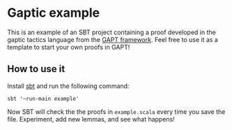 # Gaptic example

This is an example of an SBT project containing a proof developed in the gaptic
tactics language from the [GAPT framework](https://github.com/gapt/gapt).  Feel
free to use it as a template to start your own proofs in GAPT!

## How to use it

Install [sbt](https://www.scala-sbt.org/) and run the following command:
```
sbt '~run-main example'
```

Now SBT will check the the proofs in `example.scala` every time you save the
file.  Experiment, add new lemmas, and see what happens!

